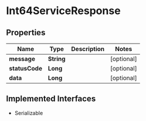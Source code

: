 

# Int64ServiceResponse


## Properties

Name | Type | Description | Notes
------------ | ------------- | ------------- | -------------
**message** | **String** |  |  [optional]
**statusCode** | **Long** |  |  [optional]
**data** | **Long** |  |  [optional]


## Implemented Interfaces

* Serializable



